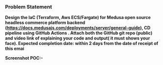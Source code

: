 ### Problem Statement  

**Design the IaC (Terraform, Aws ECS/Fargate) for Medusa open source headless commerce platform backend (https://docs.medusajs.com/deployments/server/general-guide), CD pipeline using GitHub Actions . Attach both the GitHub git repo (public) and video link of  explaining your code and output( it must shows your face). Expected completion date: within 2 days from the date of receipt of this emai**    

**Screenshot POC:-**   



